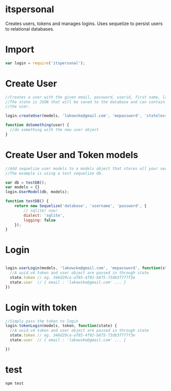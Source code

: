 # itspersonal
Creates users, tokens and manages logins.  Uses sequelize to persist users to relational databases.

# Import
``` js
var login = require('itspersonal');
```

# Create User
``` js
//Creates a user with the given email, password, userid, first name, last name and state
//The state is JSON that will be saved to the database and can contain metadata related to
//the user.

login.createUser(models, 'lakowske@gmail.com', 'mepassword', 'stateless', 'Seth', 'Lakowske', {}).then(doSomething)

function doSomething(user) {
  //do something with the new user object
}
```

# Create User and Token models
```js
//Add sequelize user models to a models object that stores all your sequelize models.
//The example is using a test sequelize db.

var db = testDB();
var models = {}
login.UserModel(db, models);

function testDB() {
    return new Sequelize('database', 'username', 'password', {
        // sqlite! now!
        dialect: 'sqlite',
        logging: false
    });
}

```

# Login
```js

login.userLogin(models, 'lakowske@gmail.com', 'mepassword', function(state) {
  //A uuid.v4 token and user object are passed in through state
  state.token // eg. 346d29ca-af85-4f92-b875-73db3f777f3e
  state.user  // { email : 'lakowske@gmail.com' ... }
})
```

# Login with token
```js
//Simply pass the token to login
login.tokenLogin(models, token, function(state) {
  //A uuid.v4 token and user object are passed in through state
  state.token // eg. 346d29ca-af85-4f92-b875-73db3f777f3e
  state.user  // { email : 'lakowske@gmail.com' ... }

})

```

# test

``` shell
npm test
```
